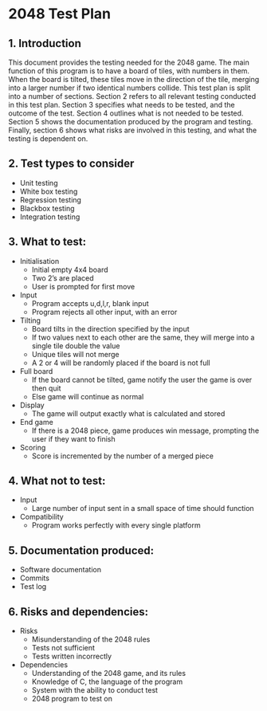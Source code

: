# 2048 Test Plan
## 1. Introduction
This document provides the testing needed for the 2048 game. The main function of this program is to have a board of tiles, with numbers in them. When the board is tilted, these tiles move in the direction of the tile, merging into a larger number if two identical numbers collide.
This test plan is split into a number of sections. Section 2 refers to all relevant testing conducted in this test plan. Section 3 specifies what needs to be tested, and the outcome of the test. Section 4 outlines what is not needed to be tested. Section 5 shows the documentation produced by the program and testing. Finally, section 6 shows what risks are involved in this testing, and what the testing is dependent on.

## 2. Test types to consider
* Unit testing
* White box testing
* Regression testing
* Blackbox testing
* Integration testing

## 3. What to test:
* Initialisation
	* Initial empty 4x4 board
	* Two 2’s are placed
	* User is prompted for first move
* Input
	* Program accepts u,d,l,r, blank input
	* Program rejects all other input, with an error
* Tilting
	* Board tilts in the direction specified by the input
	* If two values next to each other are the same, they will merge into a single tile double the value 
	* Unique tiles will not merge
	* A 2 or 4 will be randomly placed if the board is not full
* Full board
	* If the board cannot be tilted, game notify the user the game is over then quit
	* Else game will continue as normal
* Display
	* The game will output exactly what is calculated and stored
* End game
	* If there is a 2048 piece, game produces win message, prompting the user if they want to finish
* Scoring
	* Score is incremented by the number of a merged piece
## 4. What not to test:
* Input
	* Large number of input sent in a small space of time should function
* Compatibility
	* Program works perfectly with every single platform

## 5. Documentation produced:
* Software documentation
* Commits
* Test log

## 6. Risks and dependencies:
* Risks
	* Misunderstanding of the 2048 rules
	* Tests not sufficient
	* Tests written incorrectly 
* Dependencies
	* Understanding of the 2048 game, and its rules
	* Knowledge of C, the language of the program
	* System with the ability to conduct test
	* 2048 program to test on
